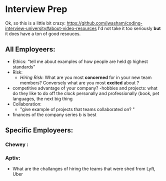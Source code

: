 # Interview Prep

Ok, so this is a little bit crazy: 
https://github.com/jwasham/coding-interview-university#about-video-resources
I'd not take it too seriously **but** it does have a ton of good resouces. 


## All Employeers:
- Ethics: “tell me about examples of how people are held @ highest standards” 
- Risk: 
    - *Hiring Risk*: What are you most **concerned** for in your new team members? Conversely what are you most **excited** about ? 
- competitive advantage of your company?
-hobbies and projects: what do they like to do off the clock personally and professionally (book, pet languages, the next big thing
- Collaboration:
	- "give example of projects that teams collaborated on? " 
- finances of the company series b is best 





## Specific Employeers: 
### Chewey :

### Aptiv: 
- What are the challanges of hiring the teams that were shed from Lyft, Uber

